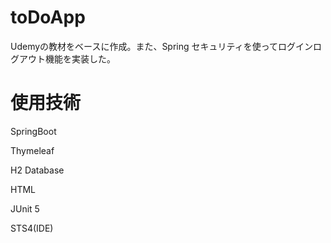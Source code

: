 # toDoApp
Udemyの教材をベースに作成。また、Spring セキュリティを使ってログインログアウト機能を実装した。

# 使用技術
SpringBoot

Thymeleaf

H2 Database

HTML

JUnit 5

STS4(IDE)

<br>
<br>
<br>
